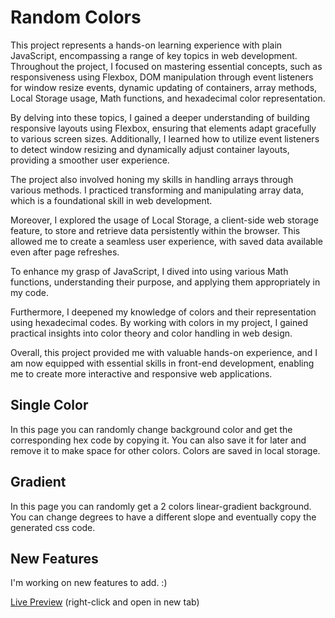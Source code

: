 # Random Colors

This project represents a hands-on learning experience with plain JavaScript, encompassing a range of key topics in web development. Throughout the project, I focused on mastering essential concepts, such as responsiveness using Flexbox, DOM manipulation through event listeners for window resize events, dynamic updating of containers, array methods, Local Storage usage, Math functions, and hexadecimal color representation.

By delving into these topics, I gained a deeper understanding of building responsive layouts using Flexbox, ensuring that elements adapt gracefully to various screen sizes. Additionally, I learned how to utilize event listeners to detect window resizing and dynamically adjust container layouts, providing a smoother user experience.

The project also involved honing my skills in handling arrays through various methods. I practiced transforming and manipulating array data, which is a foundational skill in web development.

Moreover, I explored the usage of Local Storage, a client-side web storage feature, to store and retrieve data persistently within the browser. This allowed me to create a seamless user experience, with saved data available even after page refreshes.

To enhance my grasp of JavaScript, I dived into using various Math functions, understanding their purpose, and applying them appropriately in my code.

Furthermore, I deepened my knowledge of colors and their representation using hexadecimal codes. By working with colors in my project, I gained practical insights into color theory and color handling in web design.

Overall, this project provided me with valuable hands-on experience, and I am now equipped with essential skills in front-end development, enabling me to create more interactive and responsive web applications.



## Single Color

In this page you can randomly change background color and get the corresponding hex code by copying it. 
You can also save it for later and remove it to make space for other colors.
Colors are saved in local storage.

## Gradient

In this page you can randomly get a 2 colors linear-gradient background.
You can change degrees to have a different slope and eventually copy the generated css code.

## New Features

I'm working on new features to add. :)

[Live Preview](https://randomcolorz.netlify.app/) (right-click and open in new tab)


